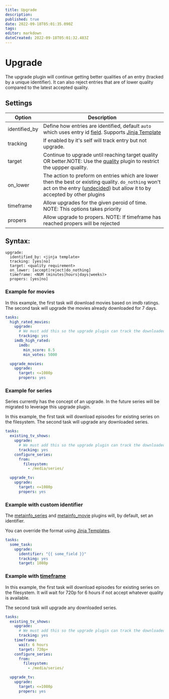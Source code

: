 ```yaml
---
title: Upgrade
description: 
published: true
date: 2022-09-18T05:01:35.090Z
tags: 
editor: markdown
dateCreated: 2022-09-18T05:01:32.483Z
---
```


# Upgrade

The upgrade plugin will continue getting better qualities of an entry (tracked by a unique identifier). It can also reject entries that are of lower quality compared to the latest accepted quality.

## Settings

| **Option** | **Description** |
| --- | --- |
| identified_by | Define how entries are identified, default `auto` which uses entry id [field](https://flexget.com/Entry). Supports [Jinja Template](https://flexget.com/Jinja) |
| tracking | If enabled by it's self will track entry but not upgrade. |
| target | Continue to upgrade until reaching target quality OR better.NOTE: Use the [quality](https://flexget.com/Plugins/quality) plugin to restrict the uppper quality. |
| on_lower | The action to preform on entries which are lower then the best or existing quality. `do_nothing` won't act on the entry ([undecided](https://flexget.com/FilterOperations))  but allow it to by accepted by other plugins |
| timeframe | Allow upgrades for the given peroid of time. NOTE: This options takes priority |
| propers | Allow upgrade to propers. NOTE: If timeframe has reached propers will be rejected |


## Syntax:

```text
upgrade:
  identified_by: <jinja template>
  tracking: [yes|no]
  target: <quality requirement>
  on_lower: [accept|reject|do_nothing]
  timeframe: <NUM (minutes|hours|days|weeks)>
  propers: [yes|no]
```

### Example for movies
In this example, the first task will download movies based on imdb ratings. The second task will upgrade the movies already downloaded for 7 days.

```yaml
tasks:
  high_rated_movies:
    upgrade:
      # We must add this so the upgrade plugin can track the downloaded qualities
      tracking: yes
    imdb_high_rated:
      imdb:
        min_score: 8.5
        min_votes: 5000

  upgrade_movies:
    upgrade:
      target: <=1080p
      propers: yes
```

### Example for series

Series currently has the concept of an upgrade. In the future series will be migrated to leverage this upgrade plugin.

In this example, the first task will download episodes for existing series on the filesystem. The second task will upgrade any downloaded series.

```yaml
tasks:
  existing_tv_shows:
    upgrade:
      # We must add this so the upgrade plugin can track the downloaded qualities
      tracking: yes
    configure_series:
      from:
        filesystem:
          - /media/series/

  upgrade_tv:
    upgrade:
      target: <=1080p
      propers: yes
```

### Example with custom identifier
The [metainfo_series](https://flexget.com/Plugins/metainfo_series) and [metainfo_movie](https://flexget.com/Plugins/metainfo_movie) plugins will, by default, set an identifier.

You can override the format using [Jinja Templates](https://flexget.com/Jinja).

```yaml
tasks:
  some_task:
    upgrade:
      identifier: "{{ some_field }}"
      tracking: yes
      target: 1080p
```

### Example with [timeframe](https://flexget.com/Plugins/timeframe)

In this example, the first task will download episodes for existing series on the filesystem. It will wait for 720p for 6 hours if not accept whatever quality is available.

The second task will upgrade any downloaded series.

```yaml
tasks:
  existing_tv_shows:
    upgrade:
      # We must add this so the upgrade plugin can track the downloaded qualities
      tracking: yes
    timeframe:
      wait: 6 hours
      target: 720p+
    configure_series:
      from:
        filesystem:
          - /media/series/

  upgrade_tv:
    upgrade:
      target: <=1080p
      propers: yes
```



